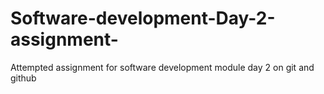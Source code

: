 # Software-development-Day-2-assignment-
Attempted assignment for software development module day 2 on git and github
